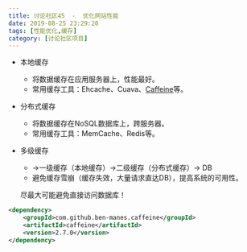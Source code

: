 ```yaml
---
title: 讨论社区45  -  优化网站性能
date: 2019-08-25 23:29:20
tags: [性能优化,缓存]
category: [讨论社区项目]
---
```


- 本地缓存
  - 将数据缓存在应用服务器上，性能最好。
  - 常用缓存工具：Ehcache、Cuava、[Caffeine](https://github.com/ben-manes/caffeine)等。
- 分布式缓存
  - 将数据缓存在NoSQL数据库上，跨服务器。
  - 常用缓存工具：MemCache、Redis等。
- 多级缓存
  - ->一级缓存（本地缓存）->二级缓存（分布式缓存）-> DB
  - 避免缓存雪崩（缓存失效，大量请求直达DB），提高系统的可用性。

  尽最大可能避免直接访问数据库！

```xml
<dependency>
    <groupId>com.github.ben-manes.caffeine</groupId>
    <artifactId>caffeine</artifactId>
    <version>2.7.0</version>
</dependency>
```

